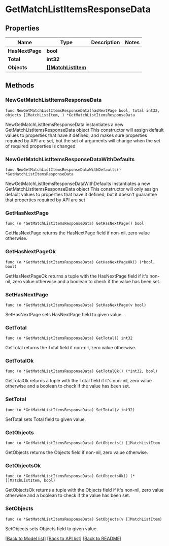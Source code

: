 # GetMatchListItemsResponseData

## Properties

Name | Type | Description | Notes
------------ | ------------- | ------------- | -------------
**HasNextPage** | **bool** |  | 
**Total** | **int32** |  | 
**Objects** | [**[]MatchListItem**](MatchListItem.md) |  | 

## Methods

### NewGetMatchListItemsResponseData

`func NewGetMatchListItemsResponseData(hasNextPage bool, total int32, objects []MatchListItem, ) *GetMatchListItemsResponseData`

NewGetMatchListItemsResponseData instantiates a new GetMatchListItemsResponseData object
This constructor will assign default values to properties that have it defined,
and makes sure properties required by API are set, but the set of arguments
will change when the set of required properties is changed

### NewGetMatchListItemsResponseDataWithDefaults

`func NewGetMatchListItemsResponseDataWithDefaults() *GetMatchListItemsResponseData`

NewGetMatchListItemsResponseDataWithDefaults instantiates a new GetMatchListItemsResponseData object
This constructor will only assign default values to properties that have it defined,
but it doesn't guarantee that properties required by API are set

### GetHasNextPage

`func (o *GetMatchListItemsResponseData) GetHasNextPage() bool`

GetHasNextPage returns the HasNextPage field if non-nil, zero value otherwise.

### GetHasNextPageOk

`func (o *GetMatchListItemsResponseData) GetHasNextPageOk() (*bool, bool)`

GetHasNextPageOk returns a tuple with the HasNextPage field if it's non-nil, zero value otherwise
and a boolean to check if the value has been set.

### SetHasNextPage

`func (o *GetMatchListItemsResponseData) SetHasNextPage(v bool)`

SetHasNextPage sets HasNextPage field to given value.


### GetTotal

`func (o *GetMatchListItemsResponseData) GetTotal() int32`

GetTotal returns the Total field if non-nil, zero value otherwise.

### GetTotalOk

`func (o *GetMatchListItemsResponseData) GetTotalOk() (*int32, bool)`

GetTotalOk returns a tuple with the Total field if it's non-nil, zero value otherwise
and a boolean to check if the value has been set.

### SetTotal

`func (o *GetMatchListItemsResponseData) SetTotal(v int32)`

SetTotal sets Total field to given value.


### GetObjects

`func (o *GetMatchListItemsResponseData) GetObjects() []MatchListItem`

GetObjects returns the Objects field if non-nil, zero value otherwise.

### GetObjectsOk

`func (o *GetMatchListItemsResponseData) GetObjectsOk() (*[]MatchListItem, bool)`

GetObjectsOk returns a tuple with the Objects field if it's non-nil, zero value otherwise
and a boolean to check if the value has been set.

### SetObjects

`func (o *GetMatchListItemsResponseData) SetObjects(v []MatchListItem)`

SetObjects sets Objects field to given value.



[[Back to Model list]](../README.md#documentation-for-models) [[Back to API list]](../README.md#documentation-for-api-endpoints) [[Back to README]](../README.md)


